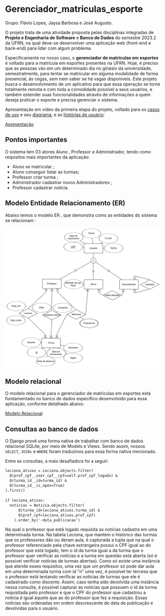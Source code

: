 # Gerenciador_matriculas_esporte
Grupo: Flávio Lopes, Jaysa Barbosa e José Augusto.

O projeto trata de uma atividade proposta pelas disciplinas integradas de **Projeto e Engenharia de Software** e **Banco de Dados** do semestre 2023.2 da UFRN, na qual deve-se desenvolver uma aplicação web (front-end e back-end) para lidar com algum problema.

Especificamente no nosso caso, o **gerenciador de matrículas em esportes** é voltado para a matrícula em esportes presentes na UFRN. Hoje, é preciso que as pessoas vão em um determinado dia no ginásio da universidade, semestralmente, para tentar se matricular em alguma modalidade de forma presencial, às cegas, sem nem saber se há vagas disponíveis. Este projeto busca o desenvolvimento de um aplicativo para que essa operação se torne totalmente remota e com toda a comodidade possível a seus usuários, e também estender suas funcionalidades através de informações a quem deseja praticar o esporte e precisa gerenciar o sistema.

Apresentação em vídeo da primeira etapa do projeto, voltado para os [casos de uso](first_steps/use_cases.md) e seu [diagrama](first_steps/use_cases_diagram.png), e as [histórias de usuário](first_steps/user_stories.md):

[Apresentação](https://clipchamp.com/watch/4KDc8qX0Mh0)

## Pontos importantes
O sistema tem 03 atores  Aluno , Professor e Administrador, tendo como requisitos mais importantes da aplicação:

- Aluno se matricular ;
- Aluno conseguir listar as turmas;
- Professor criar turma ;
- Administrador cadastrar novos Administradores ;
- Professor cadastrar notícia.

## Modelo Entidade Relacionamento (ER)
Abaixo temos o modelo ER , que demonstra como as entidades do sistema se relacionam :

![Texto Alternativo](modeloER.png)

## Modelo relacional
O modelo relacional para o gerenciador de matrículas em esportes está fundamentado no banco de dados específico desenvolvido para essa aplicação, conforme detalhado abaixo:

[Modelo Relacional](https://dbdiagram.io/d/Trabalho-banco-de-dados-655796eb3be14957873787ed)

## Consultas ao banco de dados
O Django provê uma forma nativa de trabalhar com banco de dados relacional SQLite, por meio de Models e Views. Sendo assim, nossos ``SELECT``, ``JOINs`` e ``WHERE`` foram traduzinos para essa forma nativa mecionada.

Entre as consultas, a mais desafiadora foi a seguir:

```
leciona_ativos = Leciona.objects.filter(
  Q(prof_cpf__user_cpf__cpf=self.prof_cpf_logado) & 
  Q(turma_id__id=turma_id) &
  Q(turma_id__is_open=True)
).first()

if leciona_ativos:
  noticias = Noticia.objects.filter(
      Q(turma_id=leciona_ativos.turma_id) & 
      Q(prof_cpf=leciona_ativos.prof_cpf)
    ).order_by('-data_publicacao')
```

Na qual o professor que está logado requisita as notícias cadastra em uma determinada turma. Na tabela Leciona, que mantém o histórico das turmas que os professores dão ou deram aula, é capturada a tupla que na qual o professor referenciado pela chave extrangeira possui o CPF igual ao do professor que está logado, tem o id da turma igual a da turma que o professor quer verificar as notícias e a turma em questão está aberta (só é possível verificar notícias de turmas abertas). Como só existe uma instância que atende esses requisitos, uma vez que um professor só pode dar aula em uma determinada turma com id "n" uma vez, é possível ter tercesa que o professor está tentando verificar as notícias de turmas que ele é cadastrado como discente. Assim, caso tenha sido devolvida uma instância nessa consulta, é possível capturar as notícias que possuem o id da turma requisitada pelo professor e que o CPF do professor que cadastrou a notícia é igual àquele que ao do professor que fez a requisição. Essas notícias são ordenadas em ordem descrescente de data de publicação e devolvidas para o usuário.
